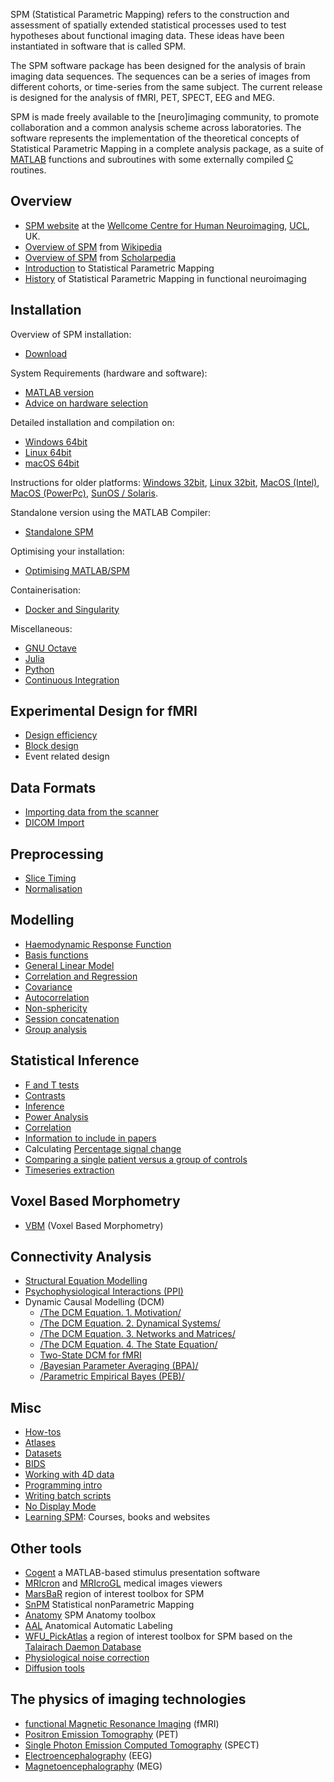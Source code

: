 SPM (Statistical Parametric Mapping) refers to the construction and
assessment of spatially extended statistical processes used to test
hypotheses about functional imaging data. These ideas have been
instantiated in software that is called SPM.

The SPM software package has been designed for the analysis of brain
imaging data sequences. The sequences can be a series of images from
different cohorts, or time-series from the same subject. The current
release is designed for the analysis of fMRI, PET, SPECT, EEG and MEG.

SPM is made freely available to the \[neuro\]imaging community, to
promote collaboration and a common analysis scheme across laboratories.
The software represents the implementation of the theoretical concepts
of Statistical Parametric Mapping in a complete analysis package, as a
suite of [MATLAB](https://www.mathworks.com/products/matlab.html)
functions and subroutines with some externally compiled
[C](https://www.mathworks.com/help/matlab/external-language-interfaces.html)
routines.

## Overview

- [SPM website](https://www.fil.ion.ucl.ac.uk/spm/) at the [Wellcome
  Centre for Human Neuroimaging](https://www.fil.ion.ucl.ac.uk/),
  [UCL](https://www.ucl.ac.uk), UK.
- [Overview of SPM](w:Statistical_parametric_mapping "wikilink") from
  [Wikipedia](http://en.wikipedia.org/)
- [Overview of
  SPM](http://www.scholarpedia.org/article/Statistical_parametric_mapping_(SPM))
  from [Scholarpedia](http://www.scholarpedia.org/)
- [Introduction](https://www.fil.ion.ucl.ac.uk/spm/doc/intro/) to
  Statistical Parametric Mapping
- [History](https://www.fil.ion.ucl.ac.uk/spm/doc/history.html) of
  Statistical Parametric Mapping in functional neuroimaging

## Installation

Overview of SPM installation:

- [Download](SPM/Download "wikilink")

System Requirements (hardware and software):

- [MATLAB version](SPM/MATLAB "wikilink")
- [Advice on hardware
  selection](SPM/Advice_on_hardware_selection "wikilink")

Detailed installation and compilation on:

- [Windows 64bit](SPM/Installation_on_64bit_Windows "wikilink")
- [Linux 64bit](SPM/Installation_on_64bit_Linux "wikilink")
- [macOS 64bit](SPM/Installation_on_64bit_Mac_OS_(Intel) "wikilink")

Instructions for older platforms: [Windows
32bit](SPM/Installation_on_Windows "wikilink"), [Linux
32bit](SPM/Installation_on_Linux "wikilink"), [MacOS
(Intel)](SPM/Installation_on_Mac_OS_(Intel) "wikilink"), [MacOS
(PowerPc)](SPM/Installation_on_Mac_OS_(PowerPC) "wikilink"), [SunOS /
Solaris](SPM/Installation_on_SunOS "wikilink").

Standalone version using the MATLAB Compiler:

- [Standalone SPM](SPM/Standalone "wikilink")

Optimising your installation:

- [Optimising MATLAB/SPM](SPM/Faster_SPM "wikilink")

Containerisation:

- [Docker and Singularity](SPM/Docker "wikilink")

Miscellaneous:

- [GNU Octave](SPM/Octave "wikilink")
- [Julia](SPM/Julia "wikilink")
- [Python](SPM/Python "wikilink")
- [Continuous Integration](SPM/CI "wikilink")

## Experimental Design for fMRI

- [Design efficiency](SPM/Design_efficiency "wikilink")
- [Block design](SPM/Block_design "wikilink")
- Event related design

## Data Formats

- [Importing data from the
  scanner](SPM/Importing_data_from_the_scanner "wikilink")
- [DICOM Import](SPM/DICOM "wikilink")

## Preprocessing

- [Slice Timing](SPM/Slice_Timing "wikilink")
- [Normalisation](SPM/Normalisation "wikilink")

## Modelling

- [Haemodynamic Response
  Function](SPM/Haemodynamic_Response_Function "wikilink")
- [Basis functions](SPM/Basis_functions "wikilink")
- [General Linear Model](w:General_linear_model "wikilink")
- [Correlation and
  Regression](SPM/Correlation_and_Regression "wikilink")
- [Covariance](SPM/Covariance "wikilink")
- [Autocorrelation](SPM/Autocorrelation "wikilink")
- [Non-sphericity](SPM/Non-sphericity "wikilink")
- [Session concatenation](SPM/Concatenation "wikilink")
- [Group analysis](SPM/Group_Analysis "wikilink")

## Statistical Inference

- [F and T tests](SPM/F_and_T_tests "wikilink")
- [Contrasts](SPM/Contrasts "wikilink")
- [Inference](SPM/Inference "wikilink")
- [Power Analysis](SPM/Power_Analysis "wikilink")
- [Correlation](SPM/Correlation "wikilink")
- [Information to include in
  papers](https://www.humanbrainmapping.org/i4a/pages/index.cfm?pageid=3728)
- Calculating [Percentage signal
  change](SPM/Percentage_signal_change "wikilink")
- [Comparing a single patient versus a group of
  controls](SPM/Single_Case_Study "wikilink")
- [Timeseries extraction](SPM/Timeseries_extraction "wikilink")

## Voxel Based Morphometry

- [VBM](SPM/VBM "wikilink") (Voxel Based Morphometry)

## Connectivity Analysis

- [Structural Equation Modelling](SPM/SEM "wikilink")
- [Psychophysiological Interactions (PPI)](SPM/PPI "wikilink")
- Dynamic Causal Modelling (DCM)
  - [/The DCM Equation. 1.
    Motivation/](/The_DCM_Equation._1._Motivation/ "wikilink")
  - [/The DCM Equation. 2. Dynamical
    Systems/](/The_DCM_Equation._2._Dynamical_Systems/ "wikilink")
  - [/The DCM Equation. 3. Networks and
    Matrices/](/The_DCM_Equation._3._Networks_and_Matrices/ "wikilink")
  - [/The DCM Equation. 4. The State
    Equation/](/The_DCM_Equation._4._The_State_Equation/ "wikilink")
  - [Two-State DCM for fMRI](/Two_State_DCM "wikilink")
  - [/Bayesian Parameter Averaging
    (BPA)/](/Bayesian_Parameter_Averaging_(BPA)/ "wikilink")
  - [/Parametric Empirical Bayes
    (PEB)/](/Parametric_Empirical_Bayes_(PEB)/ "wikilink")

## Misc

- [How-tos](SPM/How-to "wikilink")
- [Atlases](SPM/Atlases "wikilink")
- [Datasets](SPM/Datasets "wikilink")
- [BIDS](SPM/BIDS "wikilink")
- [Working with 4D data](SPM/Working_with_4D_data "wikilink")
- [Programming intro](SPM/Programming_intro "wikilink")
- [Writing batch scripts](SPM/Batch "wikilink")
- [No Display Mode](SPM/Headless "wikilink")
- [Learning SPM](SPM/Learning_SPM "wikilink"): Courses, books and
  websites

## Other tools

- [Cogent](http://www.vislab.ucl.ac.uk/cogent.php) a MATLAB-based
  stimulus presentation software
- [MRIcron](http://www.mccauslandcenter.sc.edu/mricro/mricron/) and
  [MRIcroGL](http://www.mccauslandcenter.sc.edu/mricrogl/) medical
  images viewers
- [MarsBaR](http://marsbar.sourceforge.net/) region of interest toolbox
  for SPM
- [SnPM](http://warwick.ac.uk/snpm) Statistical nonParametric Mapping
- [Anatomy](http://www.fz-juelich.de/ime/spm_anatomy_toolbox) SPM
  Anatomy toolbox
- [AAL](http://www.gin.cnrs.fr/AAL) Anatomical Automatic Labeling
- [WFU_PickAtlas](http://fmri.wfubmc.edu/software/PickAtlas) a region of
  interest toolbox for SPM based on the [Talairach Daemon
  Database](http://www.talairach.org/)
- [Physiological noise correction](SPM/Physio "wikilink")
- [Diffusion tools](SPM/DTI "wikilink")

## The physics of imaging technologies

- [functional Magnetic Resonance Imaging](w:fMRI "wikilink") (fMRI)
- [Positron Emission
  Tomography](w:Positron_Emission_Tomography "wikilink") (PET)
- [Single Photon Emission Computed
  Tomography](w:Single_photon_emission_computed_tomography "wikilink")
  (SPECT)
- [Electroencephalography](w:Electroencephalography "wikilink") (EEG)
- [Magnetoencephalography](w:Magnetoencephalography "wikilink") (MEG)
